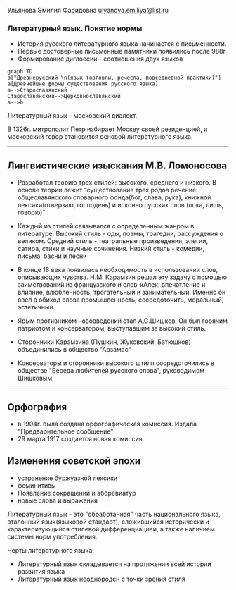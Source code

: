 Ульянова Эмилия Фаридовна
ulyanova.emiliya@list.ru

### Литературный язык. Понятие нормы

- История русского литературного языка начинается с письменности.
- Первые достоверные письменные памятники появились после 988г
- Формирование диглоссии - соотношения двух языков
```mermaid 
graph TD
b["Древнерусский \n(язык торговли, ремесла, повседневной практики)"]
a[Древнейшие формы существования русского языка]
a-->Старославянский
Старославянский-->Церковнославянский
a-->b
```


Литературный язык - московский диалект.

В 1326г. митрополит Петр избирает Москву своей резиденцией, и московский говор становится основой литературного языка. 

---
## Лингвистические изыскания М.В. Ломоносова
- Разработал теорию трех стилей: высокого, среднего и низкого. В основе теории лежит "существование трех родов речение: общеславянского словарного фонда(бог, слава, рука), книжной лексики(отверзаю, господень) и исконно русских слов (пока, лишь, говорю)"
- Каждый из стилей связывался с определенным жанром в литературе. Высокий стиль - оды, поэмы, трагедии, рассуждения о великом. Средний стиль - театральные произведения,  элегии, сатира, стихи и научные сочинения. Низкий стиль - комедии, письма, басни и песни

- В конце 18 века появилась необходимость в использовании слов, описывающих чувства. Н.М. Карамзин решал эту задачу с помощью заимствований из французского и слов-кАлек: впечатление и влияние, влюбленность, трогательный и занимательный. Именно он ввел в обиход слова промышленность, сосредоточить, моральный, эстетичный.
- Ярым противником нововведений стал А.С.Шишков. Он был горячим патриотом и консерватором, выступавшим за высокий стиль.
- Сторонники Карамзина (Пушкин, Жуковский, Батюшков) объединились в общество "Арзамас"
- Консерваторы и сторонники высокого штиля сосредоточились в обществе "Беседа любителей русского слова", руководимом Шишковым

---
## Орфография

- в 1904г. была создана орфографическая комиссия. Издала "Предварительное сообщение"
- 29 марта 1917 создается новая комиссия.

## Изменения советской эпохи
- устранение буржуазной лексики
- феминитивы
- Появление сокращений и аббревиатур
- новые слова и выражения

Литературный язык - это "обработанная" часть национального языка, эталонный язык(языковой стандарт), сложившийся исторически и характеризующийся стилевой дифференциацией, а также наличием системы норм употребления.

Черты литературного языка:
- Литературный язык складывается на протяжении всей истории развития языка
- Литературный язык неоднороден с точки зрения стиля
